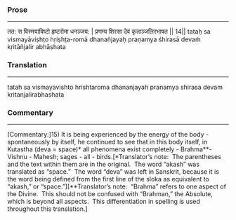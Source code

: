 ### Prose 
 --- 
तत: स विस्मयाविष्टो हृष्टरोमा धनञ्जय: |
प्रणम्य शिरसा देवं कृताञ्जलिरभाषत || 14||
tataḥ sa vismayāviṣhṭo hṛiṣhṭa-romā dhanañjayaḥ
praṇamya śhirasā devaṁ kṛitāñjalir abhāṣhata

### Translation 
 --- 
tatah sa vismayavishto hrishtaroma dhananjayah pranamya shirasa devam kritanjalirabhashata

### Commentary 
 --- 
[Commentary:]15) It is being experienced by the energy of the body - spontaneously by itself, he continued to see that in this body itself, in Kutastha (deva = space)* all phenomena exist completely - Brahma**- Vishnu - Mahesh; sages - all - birds.[*Translator’s note:  The parentheses and the text within them are in the original.  The word “akash” was translated as “space.”  The word “deva” was left in Sanskrit, because it is the word being defined from the first line of the sloka as equivalent to “akash,” or “space.”][**Translator’s note:  “Brahma” refers to one aspect of the Divine.  This should not be confused with “Brahman,” the Absolute, which is beyond all aspects.  This differentiation in spelling is used throughout this translation.]